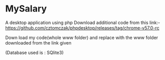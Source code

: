 # MySalary
A desktop application using php
Download additional code from this link:-
https://github.com/cztomczak/phpdesktop/releases/tag/chrome-v57.0-rc

Down load my code(whole www folder) and replace with the www folder downloaded from the link given

(Database used is : SQlite3)
